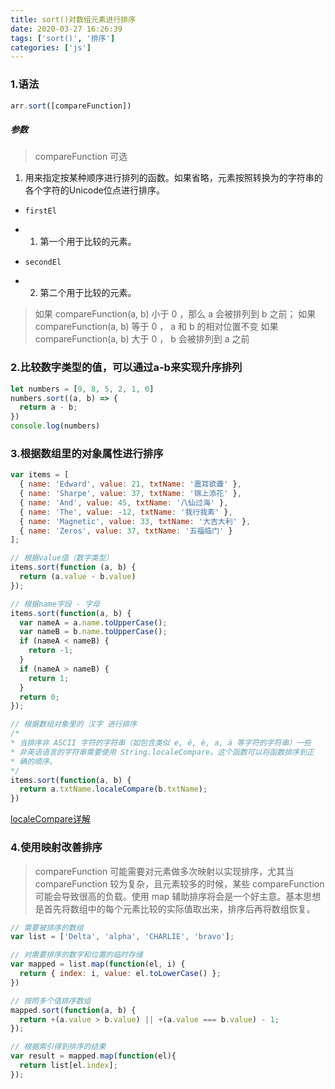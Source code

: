 ```yaml
---
title: sort()对数组元素进行排序
date: 2020-03-27 16:26:39
tags: ['sort()', '排序']
categories: ['js']
---
```

### 1.语法

```js
arr.sort([compareFunction])
```
##### 参数
> compareFunction 可选

1. 用来指定按某种顺序进行排列的函数。如果省略，元素按照转换为的字符串的各个字符的Unicode位点进行排序。

- <code>firstEl</code>
- 1. 第一个用于比较的元素。

- <code>secondEl</code>
- 2. 第二个用于比较的元素。

<!-- more -->

> 如果 compareFunction(a, b) 小于 0 ，那么 a 会被排列到 b 之前；
> 如果 compareFunction(a, b) 等于 0 ， a 和 b 的相对位置不变
> 如果 compareFunction(a, b) 大于 0 ， b 会被排列到 a 之前

### 2.比较数字类型的值，可以通过a-b来实现升序排列

```js
let numbers = [9, 8, 5, 2, 1, 0]
numbers.sort((a, b) => {
  return a - b;
})
console.log(numbers)
```

### 3.根据数组里的对象属性进行排序

```js
var items = [
  { name: 'Edward', value: 21, txtName: '震耳欲聋' },
  { name: 'Sharpe', value: 37, txtName: '锦上添花' },
  { name: 'And', value: 45, txtName: '八仙过海' },
  { name: 'The', value: -12, txtName: '我行我素' },
  { name: 'Magnetic', value: 33, txtName: '大吉大利' },
  { name: 'Zeros', value: 37, txtName: '五福临门' }
];

// 根据value值（数字类型）
items.sort(function (a, b) {
  return (a.value - b.value)
});

// 根据name字段 - 字母 
items.sort(function(a, b) {
  var nameA = a.name.toUpperCase();
  var nameB = b.name.toUpperCase();
  if (nameA < nameB) {
    return -1;
  }
  if (nameA > nameB) {
    return 1;
  }
  return 0;
});

// 根据数组对象里的 汉字 进行排序
/* 
* 当排序非 ASCII 字符的字符串（如包含类似 e, é, è, a, ä 等字符的字符串）一些
* 非英语语言的字符串需要使用 String.localeCompare。这个函数可以将函数排序到正
* 确的顺序。
*/
items.sort(function(a, b) {
  return a.txtName.localeCompare(b.txtName);
})
```
[localeCompare详解](https://developer.mozilla.org/zh-CN/docs/Web/JavaScript/Reference/Global_Objects/String/localeCompare)

### 4.使用映射改善排序

> compareFunction 可能需要对元素做多次映射以实现排序，尤其当 compareFunction 较为复杂，且元素较多的时候，某些 compareFunction 可能会导致很高的负载。使用 map 辅助排序将会是一个好主意。基本思想是首先将数组中的每个元素比较的实际值取出来，排序后再将数组恢复。

```js
// 需要被排序的数组
var list = ['Delta', 'alpha', 'CHARLIE', 'bravo'];

// 对需要排序的数字和位置的临时存储
var mapped = list.map(function(el, i) {
  return { index: i, value: el.toLowerCase() };
})

// 按照多个值排序数组
mapped.sort(function(a, b) {
  return +(a.value > b.value) || +(a.value === b.value) - 1;
});

// 根据索引得到排序的结果
var result = mapped.map(function(el){
  return list[el.index];
});
```